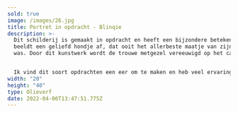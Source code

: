```yaml
---
sold: true
image: /images/26.jpg
title: Portret in opdracht - Blinqie
description: >-
  Dit schilderij is gemaakt in opdracht en heeft een bijzondere betekenis. Het
  beeldt een geliefd hondje af, dat ooit het allerbeste maatje van zijn baasje
  was. Door dit kunstwerk wordt de trouwe metgezel vereeuwigd op het canvas.


  Ik vind dit soort opdrachten een eer om te maken en heb veel ervaring in het naschilderen van zowel huisdieren als dierbare personen.
width: "20"
height: "40"
type: Olieverf
date: 2022-04-06T13:47:51.775Z
---
```

